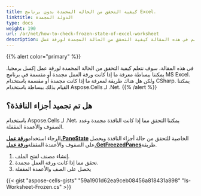 ```yaml
---
title: كيفية التحقق من الحالة المجمدة بدون برنامج Excel.
linktitle: الدولة المجمدة
type: docs
weight: 190
url: /ar/net/how-to-check-frozen-state-of-excel-worksheet
description: ستتعلم في هذه المقالة كيفية التحقق من الحالة المجمدة لورقة عمل Excel برمجيًا باستخدام مكتبة C# مع .NET API.
---
```

{{% alert color="primary" %}}

في هذه المقالة، سوف نتعلم كيفية التحقق من الحالة المجمدة لورقة عمل إكسل برمجيا.
يمكننا ببساطة معرفة ما إذا كانت ورقة العمل مجمدة أو مقسمة في برنامج MS Excel. ولكن هل هناك طريقة لمعرفة ما إذا كانت مجمدة أو مقسمة باستخدام CSharp.
يمكننا القيام بذلك ببساطة باستخدام Aspose.Cells لـ .Net.
{{% /alert %}}

##  **هل تم تجميد أجزاء النافذة؟**
باستخدام Aspose.Cells لـ .Net، يمكننا التحقق مما إذا كانت النافذة مجمدة وعدد الصفوف والأعمدة المقفلة.

 الرجاء استخدام[**ورقة عمل.PaneState**](https://reference.aspose.com/cells/net/aspose.cells/worksheet/PaneState/) الخاصية للتحقق من حالة أجزاء النافذة
 ويحصل على الصفوف والأعمدة المقفلة[**ورقة عمل.GetFreezedPanes**](https://reference.aspose.com/cells/net/aspose.cells/worksheet/GetFreezedPanes/)طريقة.
1. إنشاء مصنف لفتح الملف.
2. تحقق مما إذا كانت ورقة العمل مجمدة.
3. يحصل على الصف والأعمدة المقفلة

{{< gist "aspose-cells-gists" "59a1901d62ea9ceb08456a818431a898" "Is-Worksheet-Frozen.cs" >}}